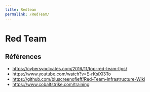 ```yaml
---
title: Redteam
permalink: /RedTeam/
---
```


# Red Team

## Références
- https://cybersyndicates.com/2016/11/top-red-team-tips/
- https://www.youtube.com/watch?v=E-rKsiXl3To
- https://github.com/bluscreenofjeff/Red-Team-Infrastructure-Wiki
- https://www.cobaltstrike.com/training
